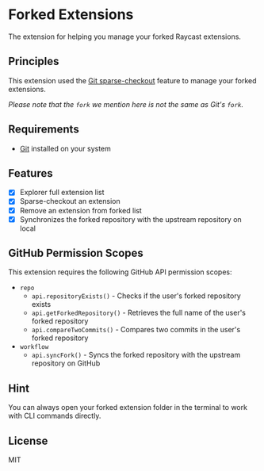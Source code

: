 # Forked Extensions

The extension for helping you manage your forked Raycast extensions.

## Principles

This extension used the [Git sparse-checkout](https://git-scm.com/docs/git-sparse-checkout) feature to manage your forked extensions.

_Please note that the `fork` we mention here is not the same as Git's `fork`._

## Requirements

- [Git](https://git-scm.com) installed on your system

## Features

- [x] Explorer full extension list
- [x] Sparse-checkout an extension
- [x] Remove an extension from forked list
- [x] Synchronizes the forked repository with the upstream repository on local

## GitHub Permission Scopes

This extension requires the following GitHub API permission scopes:

- `repo`
  - `api.repositoryExists()` - Checks if the user's forked repository exists
  - `api.getForkedRepository()` - Retrieves the full name of the user's forked repository
  - `api.compareTwoCommits()` - Compares two commits in the user's forked repository
- `workflow`
  - `api.syncFork()` - Syncs the forked repository with the upstream repository on GitHub

## Hint

You can always open your forked extension folder in the terminal to work with CLI commands directly.

## License

MIT

